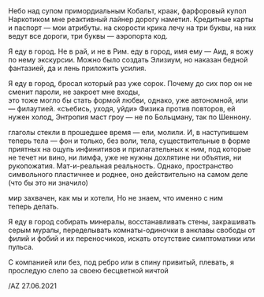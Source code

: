 ## 


Небо над супом примордиальным 
Кобальт, краак, фарфоровый купол
Наркотиком мне реактивный лайнер 
дорогу наметил. Кредитные карты
и паспорт — мои атрибуты. 
на скорости крика лечу 
на три буквы, 
на них ведут все дороги, 
три буквы — аэропорта код.

Я еду в город. Не в рай, и не в Рим. 
еду в город, имя ему — Аид, 
я вожу по нему экскурсии.
Можно было создать Элизиум, 
но наказан бедной фантазией, 
да и лень приложить усилия.

Я еду в город, бросал который
раз уже сорок. Почему до сих пор 
он не сменит пароли, не закроет мне входы,  
это тоже могло бы стать формой
любви, однако, уже автономной, или — филаутией.
«съебись, уходя, уйди»
Физика против повторов,  ей нужен холод,
Энтропия маст гроу —
не по Больцману, так по Шеннону.

глаголы стекли в прошедшее время — 
ели, молили. И, в наступившем теперь тела — 
фон и только, без воли, тела, существительные 
в форме приятных на ощупь 
инфинитивов и прилагательных к ним,
под которые не течет ни вино, ни лимфа, 
уже не нужны дохлятине
ни объятия, ни рукопожатия.
Мат-и-реальная реальность.
Однако, пространство символьного
пластичнее и роднее, оно действительно 
на самом деле (что бы это ни значило)

мир захвачен, как мы и хотели, 
Но не знаем, что именно с ним  
теперь делать. 

Я еду в город 
собирать минералы, 
восстанавливать стены,
закрашивать серым муралы,
переделывать комнаты-одиночки
в анклавы свободы от филий и фобий 
и их переносчиков, искать отсутствие
симптоматики или пульса.

С компанией или без, 
под ребро или в спину 
привитый, плевать,
я проследую слепо 
за своею бесцветной
ничтой 
  
/AZ
27.06.2021